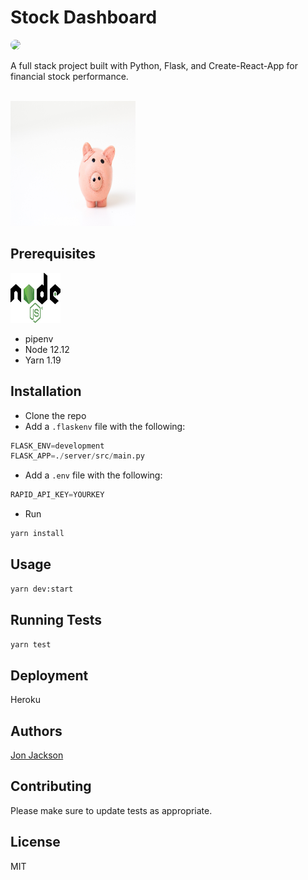 # Stock Dashboard
  
  <img style="border-radius: 20px;" src="https://img.shields.io/static/v1?label=LICENSE&message=MIT&color=BLUE&style=for-the-badge">

<br>

A full stack project built with Python, Flask, and Create-React-App for financial stock performance.

<br>

<img width=200 height=200 src="client\public\fabian-blank-pElSkGRA2NU-unsplash.jpg">

## Prerequisites

<a href="https://nodejs.org/en/"><img width=80 height=80 src="./logo.svg"></a>

* pipenv
* Node 12.12
* Yarn 1.19

## Installation

 - Clone the repo
 - Add a `.flaskenv` file with the following:

```python
FLASK_ENV=development
FLASK_APP=./server/src/main.py
```

- Add a `.env` file with the following:

```python
RAPID_API_KEY=YOURKEY
```

- Run

```bash
yarn install
```

## Usage

```bash
yarn dev:start
```

## Running Tests

```bash
yarn test
```

## Deployment

Heroku

## Authors

[Jon Jackson](http://github.com/ocskier)

## Contributing
Please make sure to update tests as appropriate.

## License

MIT

